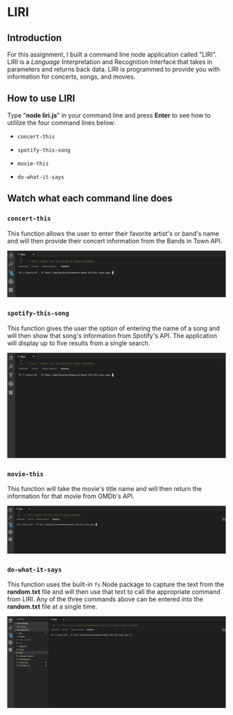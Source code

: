 # LIRI

## Introduction
For this assignment, I built a command line node application called "LIRI".  LIRI is a _Language_ Interpretation and Recognition Interface that takes in parameters and returns back data.  LIRI is programmed to provide you with information for concerts, songs, and movies.

## How to use LIRI
Type "**node liri.js**" in your command line and press **Enter** to see how to utililze the four command lines below:

   * `concert-this`

   * `spotify-this-song`

   * `movie-this`

   * `do-what-it-says`

## Watch what each command line does

### `concert-this`

This function allows the user to enter their favorite artist's or band's name and will then provide their concert information from the Bands in Town API.

![gif of concert-this](gifs/concert-this.gif)

### `spotify-this-song`
This function gives the user the option of entering the name of a song and will then show that song's information from Spotify's API.  The application will display up to five results from a single search.

![Image of spotify-this-song](gifs/spotify-this-song.gif)

### `movie-this`
This function will take the movie's title name and will then return the information for that movie from OMDb's API.

![Image of movie-this](gifs/movie-this.gif)

### `do-what-it-says`
This function uses the built-in `fs` Node package to capture the text from the **random.txt** file and will then use that text to call the appropriate command from LIRI.  Any of the three commands above can be entered into the **random.txt** file at a single time.

![Image of do-what-it-says](gifs/do-what-it-says.gif)
